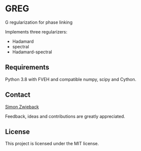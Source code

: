# GREG

G regularization for phase linking

Implements three regularizers:
* Hadamard
* spectral
* Hadamard-spectral


## Requirements

Python 3.8 with FVEH and compatible numpy, scipy and Cython.

## Contact

[Simon Zwieback](https://szwieback.github.io)

Feedback, ideas and contributions are greatly appreciated.

## License

This project is licensed under the MIT license.

